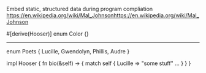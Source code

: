 Embed static, structured data during program compliation
https://en.wikipedia.org/wiki/Mal_Johnsonhttps://en.wikipedia.org/wiki/Mal_Johnson



#[derive(Hooser)]
enum Color {}

----------------------------------------------------

enum Poets {
    Lucille,
    Gwendolyn,
    Phillis,
    Audre
}

impl Hooser {
    fn bio(&self) -> {
        match self {
            Lucille => "some stuff"
            ...
        }
    }
}
